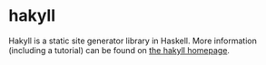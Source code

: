 # hakyll

Hakyll is a static site generator library in Haskell. More information
(including a tutorial) can be found on
[the hakyll homepage](http://jaspervdj.be/hakyll).

